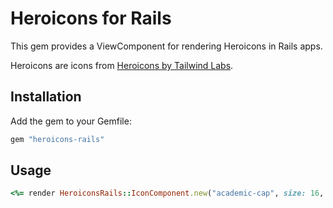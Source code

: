 # Heroicons for Rails

This gem provides a ViewComponent for rendering Heroicons in Rails apps.

Heroicons are icons from [Heroicons by Tailwind Labs](https://heroicons.com/).

## Installation

Add the gem to your Gemfile:

```ruby
gem "heroicons-rails"
```

## Usage

```ruby
<%= render HeroiconsRails::IconComponent.new("academic-cap", size: 16, style: "solid", classes: ["text-red-500"]) %>
```
